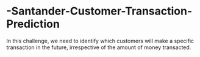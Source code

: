 # -Santander-Customer-Transaction-Prediction
In this challenge, we need to identify which customers will make a specific transaction in the future, irrespective of the amount of money transacted.
